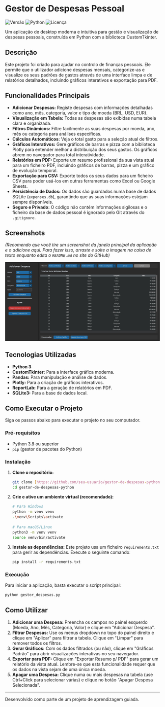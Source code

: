 # Gestor de Despesas Pessoal

![Versão](https://img.shields.io/badge/versão-3.1-blue)
![Python](https://img.shields.io/badge/Python-3.9+-brightgreen)
![Licença](https://img.shields.io/badge/Licença-MIT-lightgrey)

Um aplicação de desktop moderna e intuitiva para gestão e visualização de despesas pessoais, construída em Python com a biblioteca CustomTkinter.

## Descrição

Este projeto foi criado para ajudar no controlo de finanças pessoais. Ele permite que o utilizador adicione despesas mensais, categorize-as e visualize os seus padrões de gastos através de uma interface limpa e de relatórios detalhados, incluindo gráficos interativos e exportação para PDF.

## Funcionalidades Principais

- **Adicionar Despesas:** Registe despesas com informações detalhadas como ano, mês, categoria, valor e tipo de moeda (BRL, USD, EUR).
- **Visualização em Tabela:** Todas as despesas são exibidas numa tabela clara e organizada.
- **Filtros Dinâmicos:** Filtre facilmente as suas despesas por moeda, ano, mês ou categoria para análises específicas.
- **Cálculos Automáticos:** Veja o total gasto para a seleção atual de filtros.
- **Gráficos Interativos:** Gere gráficos de barras e pizza com a biblioteca Plotly para entender melhor a distribuição dos seus gastos. Os gráficos abrem no navegador para total interatividade.
- **Relatórios em PDF:** Exporte um resumo profissional da sua vista atual para um ficheiro PDF, incluindo gráficos de barras, pizza e um gráfico de evolução temporal.
- **Exportação para CSV:** Exporte todos os seus dados para um ficheiro CSV para poder usá-los em outras ferramentas como Excel ou Google Sheets.
- **Persistência de Dados:** Os dados são guardados numa base de dados SQLite (`expenses.db`), garantindo que as suas informações estejam sempre disponíveis.
- **Seguro e Privado:** O código não contém informações sigilosas e o ficheiro da base de dados pessoal é ignorado pelo Git através do `.gitignore`.

## Screenshots

*(Recomendo que você tire um screenshot da janela principal da aplicação e o adicione aqui. Para fazer isso, arraste e solte a imagem na caixa de texto enquanto edita o `README.md` no site do GitHub)*

![Screenshot da Aplicação Principal](/images/00001.jpg)

## Tecnologias Utilizadas

- **Python 3**
- **CustomTkinter:** Para a interface gráfica moderna.
- **Pandas:** Para manipulação e análise de dados.
- **Plotly:** Para a criação de gráficos interativos.
- **ReportLab:** Para a geração de relatórios em PDF.
- **SQLite3:** Para a base de dados local.

## Como Executar o Projeto

Siga os passos abaixo para executar o projeto no seu computador.

### Pré-requisitos

- Python 3.8 ou superior
- `pip` (gestor de pacotes do Python)

### Instalação

1.  **Clone o repositório:**
    ```bash
    git clone [https://github.com/seu-usuario/gestor-de-despesas-python.git](https://github.com/seu-usuario/gestor-de-despesas-python.git)
    cd gestor-de-despesas-python
    ```

2.  **Crie e ative um ambiente virtual (recomendado):**
    ```bash
    # Para Windows
    python -m venv venv
    .\venv\Scripts\activate

    # Para macOS/Linux
    python3 -m venv venv
    source venv/bin/activate
    ```

3.  **Instale as dependências:**
    Este projeto usa um ficheiro `requirements.txt` para gerir as dependências. Execute o seguinte comando:
    ```bash
    pip install -r requirements.txt
    ```

### Execução

Para iniciar a aplicação, basta executar o script principal:
```bash
python gestor_despesas.py
```

## Como Utilizar

1.  **Adicionar uma Despesa:** Preencha os campos no painel esquerdo (Moeda, Ano, Mês, Categoria, Valor) e clique em "Adicionar Despesa".
2.  **Filtrar Despesas:** Use os menus dropdown no topo do painel direito e clique em "Aplicar" para filtrar a tabela. Clique em "Limpar" para remover todos os filtros.
3.  **Gerar Gráficos:** Com os dados filtrados (ou não), clique em "Gráficos Padrão" para abrir visualizações interativas no seu navegador.
4.  **Exportar para PDF:** Clique em "Exportar Resumo p/ PDF" para gerar um relatório da vista atual. Lembre-se que esta funcionalidade requer que os dados na vista sejam de uma única moeda.
5.  **Apagar uma Despesa:** Clique numa ou mais despesas na tabela (use Ctrl+Click para selecionar várias) e clique no botão "Apagar Despesa Selecionada".

---
Desenvolvido como parte de um projeto de aprendizagem guiada.